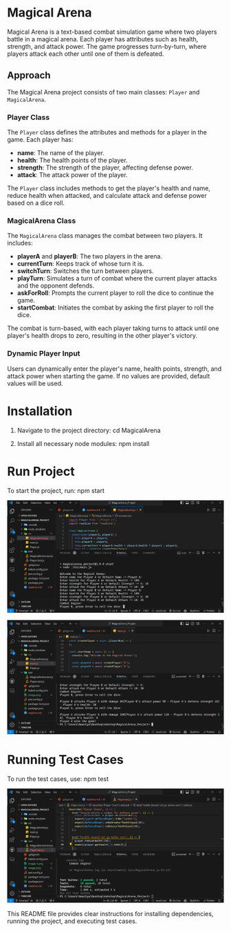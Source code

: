 # Magical Arena

Magical Arena is a text-based combat simulation game where two players battle in a magical arena. Each player has attributes such as health, strength, and attack power. The game progresses turn-by-turn, where players attack each other until one of them is defeated.

## Approach

The Magical Arena project consists of two main classes: `Player` and `MagicalArena`.

### Player Class

The `Player` class defines the attributes and methods for a player in the game. Each player has:

- **name**: The name of the player.
- **health**: The health points of the player.
- **strength**: The strength of the player, affecting defense power.
- **attack**: The attack power of the player.

The `Player` class includes methods to get the player's health and name, reduce health when attacked, and calculate attack and defense power based on a dice roll.

### MagicalArena Class

The `MagicalArena` class manages the combat between two players. It includes:

- **playerA** and **playerB**: The two players in the arena.
- **currentTurn**: Keeps track of whose turn it is.
- **switchTurn**: Switches the turn between players.
- **playTurn**: Simulates a turn of combat where the current player attacks and the opponent defends.
- **askForRoll**: Prompts the current player to roll the dice to continue the game.
- **startCombat**: Initiates the combat by asking the first player to roll the dice.

The combat is turn-based, with each player taking turns to attack until one player's health drops to zero, resulting in the other player's victory.

### Dynamic Player Input

Users can dynamically enter the player's name, health points, strength, and attack power when starting the game. If no values are provided, default values will be used.

# Installation

1. Navigate to the project directory:
   cd MagicalArena

2. Install all necessary node modules:
   npm install

# Run Project

To start the project, run:
npm start

![alt text](./ScreenShots/combat_begin.png)

![alt text](./ScreenShots/combat_result.png)

# Running Test Cases

To run the test cases, use:
npm test

![alt text](./ScreenShots/test_suit.png)

This README file provides clear instructions for installing dependencies, running the project, and executing test cases.
